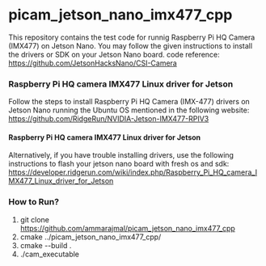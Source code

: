 # picam_jetson_nano_imx477_cpp
This repository contains the test code for runnig Raspberry Pi HQ Camera (IMX477) on Jetson Nano. You may follow the given instructions to install the drivers or SDK on your Jetson Nano board. 
code reference: https://github.com/JetsonHacksNano/CSI-Camera

### Raspberry Pi HQ camera IMX477 Linux driver for Jetson
Follow the steps to install Raspberry Pi HQ Camera (IMX-477) drivers on Jetson Nano running the Ubuntu OS mentioned in the following website: 
https://github.com/RidgeRun/NVIDIA-Jetson-IMX477-RPIV3


#### Raspberry Pi HQ camera IMX477 Linux driver for Jetson
Alternatively, if you have trouble installing drivers, use the following instructions to flash your jetson nano board with fresh os and sdk:
https://developer.ridgerun.com/wiki/index.php/Raspberry_Pi_HQ_camera_IMX477_Linux_driver_for_Jetson

### How to Run?
1. git clone https://github.com/ammarajmal/picam_jetson_nano_imx477_cpp
2. cmake ../picam_jetson_nano_imx477_cpp/
3. cmake --build .
4. ./cam_executable
